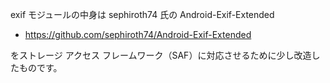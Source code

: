 exif モジュールの中身は sephiroth74 氏の Android-Exif-Extended 

+ https://github.com/sephiroth74/Android-Exif-Extended 

をストレージ アクセス フレームワーク（SAF）に対応させるために少し改造したものです。

